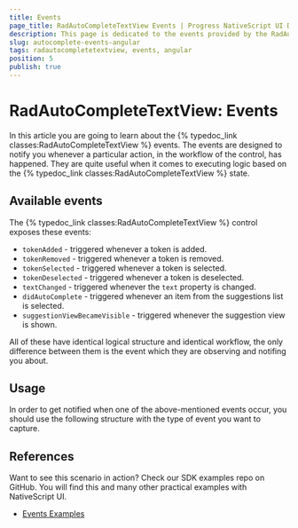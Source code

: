 ```yaml
---
title: Events
page_title: RadAutoCompleteTextView Events | Progress NativeScript UI Documentation
description: This page is dedicated to the events provided by the RadAutoCompleteTextView control.
slug: autocomplete-events-angular
tags: radautocompletetextview, events, angular
position: 5
publish: true
---
```


# RadAutoCompleteTextView: Events
In this article you are going to learn about the {% typedoc_link classes:RadAutoCompleteTextView %} events.
The events are designed to notify you whenever a particular action, in the workflow of the control, has happened. They are quite useful when it comes to executing logic based on the {% typedoc_link classes:RadAutoCompleteTextView %} state. 

## Available events
The {% typedoc_link classes:RadAutoCompleteTextView %} control exposes these events:

* `tokenAdded` - triggered whenever a token is added.
* `tokenRemoved` - triggered whenever a token is removed.
* `tokenSelected` - triggered whenever a token is selected.
* `tokenDeselected` - triggered whenever a token is deselected.
* `textChanged` - triggered whenever the `text` property is changed.
* `didAutoComplete` - triggered whenever an item from the suggestions list is selected.
* `suggestionViewBecameVisible` - triggered whenever the suggestion view is shown.

All of these have identical logical structure and identical workflow, the only difference between them is the event which they are observing and notifing you about. 

## Usage
In order to get notified when one of the above-mentioned events occur, you should use the following structure with the type of event you want to capture.

<snippet id='angular-autocomplete-events-html'/>
<snippet id='angular-autocomplete-events'/>


## References
Want to see this scenario in action?
Check our SDK examples repo on GitHub. You will find this and many other practical examples with NativeScript UI.

* [Events Examples](https://github.com/telerik/nativescript-ui-samples-angular/tree/master/autocomplete/app/examples/events)
